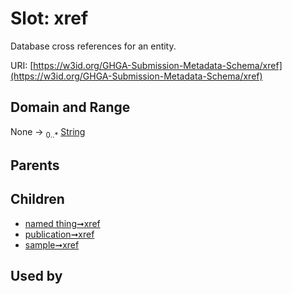 
# Slot: xref


Database cross references for an entity.

URI: [https://w3id.org/GHGA-Submission-Metadata-Schema/xref](https://w3id.org/GHGA-Submission-Metadata-Schema/xref)


## Domain and Range

None &#8594;  <sub>0..\*</sub> [String](types/String.md)

## Parents


## Children

 *  [named thing➞xref](named_thing_xref.md)
 *  [publication➞xref](publication_xref.md)
 *  [sample➞xref](sample_xref.md)

## Used by

